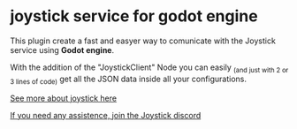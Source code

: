 # joystick service for godot engine
 
This plugin create a fast and easyer way to comunicate with the Joystick service using **Godot engine**. 

With the addition of the \"JoystickClient\" Node you can easily <sub>(and just with 2 or 3 lines of code)</sub> get all the JSON data inside all your configurations.

[See more about joystick here](https://www.getjoystick.com)

[If you need any assistence, join the Joystick discord](https://discord.com/invite/38cJMNnccQ")
